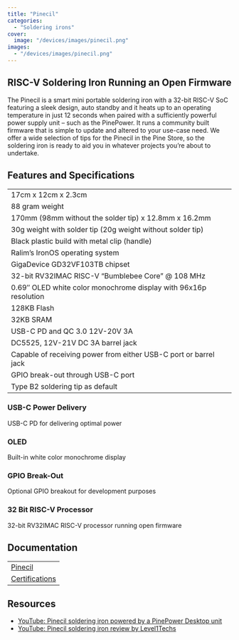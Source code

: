 ```yaml
---
title: "Pinecil"
categories: 
  - "Soldering irons"
cover: 
  image: "/devices/images/pinecil.png"
images:
  - "/devices/images/pinecil.png"
---
```


## RISC-V Soldering Iron Running an Open Firmware

The Pinecil is a smart mini portable soldering iron with a 32-bit RISC-V SoC featuring a sleek design, auto standby and it heats up to an operating temperature in just 12 seconds when paired with a sufficiently powerful power supply unit – such as the PinePower. It runs a community built firmware that is simple to update and altered to your use-case need. We offer a wide selection of tips for the Pinecil in the Pine Store, so the soldering iron is ready to aid you in whatever projects you’re about to undertake.

## Features and Specifications

|     |
| --- |
| 17cm x 12cm x 2.3cm |
| 88 gram weight |
| 170mm (98mm without the solder tip)  x 12.8mm x 16.2mm |
| 30g weight with solder tip (20g weight without solder tip) |
| Black plastic build with metal clip (handle) |
| Ralim’s IronOS operating system |
| GigaDevice GD32VF103TB chipset |
| 32-bit RV32IMAC RISC-V “Bumblebee Core” @ 108 MHz |
| 0.69″ OLED white color monochrome display with 96x16p resolution |
| 128KB Flash |
| 32KB SRAM |
| USB-C PD and QC 3.0 12V-20V 3A |
| DC5525, 12V-21V DC 3A barrel jack |
| Capable of receiving power from either USB-C port or barrel jack |
| GPIO break-out through USB-C port |
| Type B2 soldering tip as default |

### USB-C Power Delivery

USB-C PD for delivering optimal power

### OLED

Built-in white color monochrome display

### GPIO Break-Out

Optional GPIO breakout for development purposes

### 32 Bit RISC-V Processor

32-bit RV32IMAC RISC-V processor running open firmware

## Documentation

|     |
| --- |
| [Pinecil](/documentation/Pinecil/) |
| [Certifications](/documentation/Pinecil/Further_information/Certifications/) |

## Resources

* [YouTube: Pinecil soldering iron powered by a PinePower Desktop unit](https://www.youtube.com/watch?v=-u_o-yNjpzs)
* [YouTube: Pinecil soldering iron review by Level1Techs](https://www.youtube.com/watch?v=CwvorvU5v4E)
